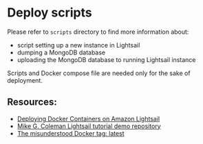 # Deploy scripts

Please refer to `scripts` directory to find more information about:

- script setting up a new instance in Lightsail
- dumping a MongoDB database
- uploading the MongoDB database to running Lightsail instance

Scripts and Docker compose file are needed only for the sake of deployment.

## Resources:

- [Deploying Docker Containers on Amazon Lightsail](https://www.youtube.com/watch?v=z525kfneC6E "YouTube video tutorial")
- [Mike G. Coleman Lightsail tutorial demo repository](https://github.com/mikegcoleman/todo)
- [The misunderstood Docker tag: latest](https://medium.com/@mccode/the-misunderstood-docker-tag-latest-af3babfd6375)
